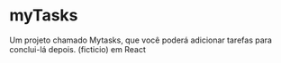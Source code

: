 # myTasks
Um projeto chamado Mytasks, que você poderá adicionar tarefas para conclui-lá depois. (ficticio) em React
